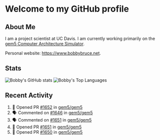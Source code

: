 # Welcome to my GitHub profile

## About Me

I am a project scientist at UC Davis. I am currently working primarily on the [gem5 Computer Architecture Simulator](https://github.com/gem5).

Personal website: <https://www.bobbybruce.net>.

## Stats

![Bobby's GitHub stats](https://github-readme-stats.vercel.app/api?username=bobbyrbruce&show_icons=true&theme=responsive&include_all_commits=true&count_private=true&show=reviews&disable_animations=true)
![Bobby's Top Languages ](https://github-readme-stats.vercel.app/api/top-langs/?username=bobbyrbruce&layout=compact&theme=responsive&count_private=true&langs_count=10&disable_animations=true)

## Recent Activity

<!--START_SECTION:activity-->
1. 💪 Opened PR [#1652](https://github.com/gem5/gem5/pull/1652) in [gem5/gem5](https://github.com/gem5/gem5)
2. 🗣 Commented on [#1646](https://github.com/gem5/gem5/pull/1646#issuecomment-2403661103) in [gem5/gem5](https://github.com/gem5/gem5)
3. 🗣 Commented on [#1651](https://github.com/gem5/gem5/pull/1651#issuecomment-2403658331) in [gem5/gem5](https://github.com/gem5/gem5)
4. 💪 Opened PR [#1651](https://github.com/gem5/gem5/pull/1651) in [gem5/gem5](https://github.com/gem5/gem5)
5. 💪 Opened PR [#1650](https://github.com/gem5/gem5/pull/1650) in [gem5/gem5](https://github.com/gem5/gem5)
<!--END_SECTION:activity-->
